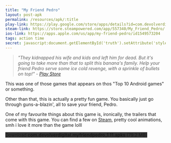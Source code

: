 ```yaml
---
title: "My Friend Pedro"
layout: post-apk
permalink: /resources/apk/:title
play-link: https://play.google.com/store/apps/details?id=com.devolverdigital.myfriendpedro
steam-link: https://store.steampowered.com/app/557340/My_Friend_Pedro/
ios-link: https://apps.apple.com/us/app/my-friend-pedro/id1549573204
tags: action time
secret: javascript:document.getElementById('truth').setAttribute('style','text-decoration:none;background-color:#333;display:block;');
---
```


> _"They kidnapped his wife and kids and left him for dead. But it's going to take more than that to split this banana's family. Help your friend Pedro serve some ice cold revenge, with a sprinkle of bullets on top!" - <a href="https://play.google.com/store/apps/details?id=com.devolverdigital.myfriendpedro" target="_blank">Play Store</a>_

This was one of those games that appears on thos "Top 10 Android games" or something. 

Other than that, this is actually a pretty fun game. You basically just go through guns-a-blazin', all to save your friend, Pedro.

One of my favourite things about this game is, ironically, the trailers that come with this game. You can find a few on <a href="https://store.steampowered.com/app/557340/My_Friend_Pedro/" target="_blank">Steam</a>, pretty cool animations, smh i love it more than the game lolll

<div class="text-center">
    <a class="btn btn-dark btn-block w-100" onclick='apk("com.devolverdigital.myfriendpedro_1.11.apks")' target="_blank" style="text-decoration: none; background-color: #333;"> Download <b>com.devolverdigital.myfriendpedro_1.11.apks</b> (79.2 MB)</a><br>
    <a id="truth" class="btn btn-dark btn-block w-100" onclick='apk("com.devolverdigital.myfriendpedro_1.11-full.apk")' target="_blank" style="text-decoration: none; background-color: #333; display: none;"> Download <b>com.devolverdigital.myfriendpedro_1.11-full.apk</b> (91.6 MB)</a>
</div>
